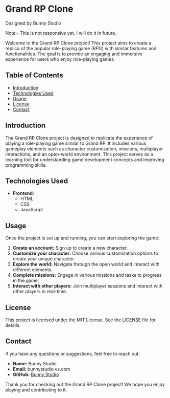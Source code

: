 # Grand RP Clone 
Designed by Bunny Studio

Note:- This is not responsive yet. I will do it in future.

Welcome to the Grand RP Clone project! This project aims to create a replica of the popular role-playing game (RPG) with similar features and functionalities. The goal is to provide an engaging and immersive experience for users who enjoy role-playing games.

## Table of Contents

- [Introduction](#introduction)
- [Technologies Used](#technologies-used)
- [Usage](#usage)
- [License](#license)
- [Contact](#contact)

## Introduction

The Grand RP Clone project is designed to replicate the experience of playing a role-playing game similar to Grand RP. It includes various gameplay elements such as character customization, missions, multiplayer interactions, and an open-world environment. This project serves as a learning tool for understanding game development concepts and improving programming skills.

## Technologies Used

- **Frontend:**
  - HTML
  - CSS
  - JavaScript
    
## Usage

Once the project is set up and running, you can start exploring the game:

1. **Create an account:** Sign up to create a new character.
2. **Customize your character:** Choose various customization options to create your unique character.
3. **Explore the world:** Navigate through the open world and interact with different elements.
4. **Complete missions:** Engage in various missions and tasks to progress in the game.
5. **Interact with other players:** Join multiplayer sessions and interact with other players in real-time.

## License

This project is licensed under the MIT License. See the [LICENSE](LICENSE) file for details.

## Contact

If you have any questions or suggestions, feel free to reach out:

- **Name:** Bunny Studio
- **Email:** bunnystudio.vs.com
- **GitHub:** [Bunny Studio](https://github.com/bunny-studio)

Thank you for checking out the Grand RP Clone project! We hope you enjoy playing and contributing to it.
